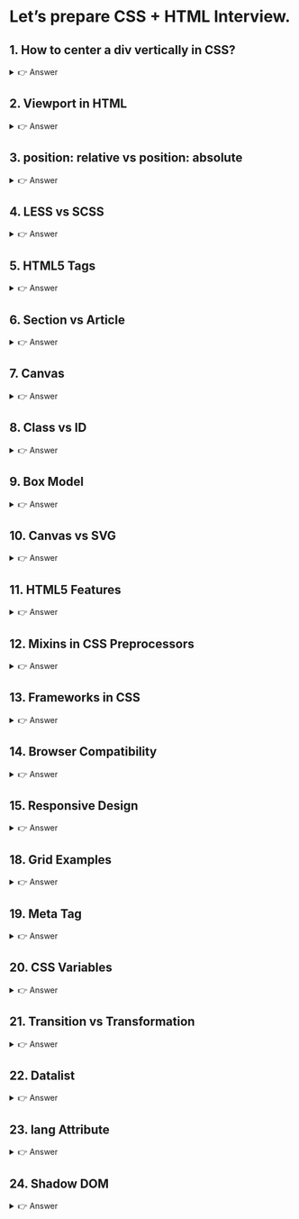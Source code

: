 # Let’s prepare CSS + HTML Interview.

## 1. How to center a div vertically in CSS?
<details> <summary>👉 Answer</summary>

Several ways:

Using Flexbox

```css
.parent {
  display: flex;
  align-items: center; /* Vertical center */
  justify-content: center; /* Horizontal center */
  height: 100vh;
}
.child {
  width: 200px;
  height: 100px;
  background: lightblue;
}


Using Grid

.parent {
  display: grid;
  place-items: center;
  height: 100vh;
}


Using Position + Transform

.child {
  position: absolute;
  top: 50%;
  left: 50%;
  transform: translate(-50%, -50%);
}
```

</details>

## 2. Viewport in HTML
<details> <summary>👉 Answer</summary>

The viewport meta tag controls page dimensions & scaling.
```html

<meta name="viewport" content="width=device-width, initial-scale=1.0">


width=device-width → adapts to device screen width.

initial-scale=1.0 → no zoom initially.

👉 Helps make pages responsive.
```

</details>

## 3. position: relative vs position: absolute
<details> <summary>👉 Answer</summary>

relative → element is positioned relative to its normal position.

absolute → element is positioned relative to the nearest ancestor with position: relative (or the document if none).
```css
.parent {
  position: relative;
}
.child {
  position: absolute;
  top: 10px;
  left: 20px;
}
```

</details>

## 4. LESS vs SCSS
<details> <summary>👉 Answer</summary>

LESS: older, simpler, uses JavaScript-based compiler.

SCSS (Sass): more powerful, advanced features, widely adopted.

```css

👉 Example SCSS:

$color: red;
.box {
  background: $color;
  &:hover { color: white; }
}


👉 Example LESS:

@color: red;
.box {
  background: @color;
  &:hover { color: white; }
}
```

</details>

## 5. HTML5 Tags
<details> <summary>👉 Answer</summary>

Some new semantic HTML5 tags:

```html

<header>

<footer>

<article>

<section>

<nav>

<aside>

<figure> <figcaption>

<video>, <audio>

<canvas>

👉 Adds meaning & improves accessibility.
```

</details>

## 6. Section vs Article
<details> <summary>👉 Answer</summary>

<section> → thematic grouping of content (like chapters, topics).

<article> → independent, reusable content (blog post, news).

```html

<section>
  <h2>Tutorials</h2>
  <article>
    <h3>Learn CSS</h3>
    <p>CSS basics explained...</p>
  </article>
</section>
```

</details>

## 7. Canvas
<details> <summary>👉 Answer</summary>

<canvas> is used for drawing graphics via JavaScript (pixel-based).

```html

<canvas id="myCanvas" width="200" height="100"></canvas>
<script>
let c = document.getElementById("myCanvas");
let ctx = c.getContext("2d");
ctx.fillStyle = "blue";
ctx.fillRect(20, 20, 150, 50);
</script>
```

</details>

## 8. Class vs ID
<details> <summary>👉 Answer</summary>

Class (.class) → reusable across multiple elements.

ID (#id) → unique, used for one element only.

```html

<div class="box"></div>
<div class="box"></div>
<div id="unique"></div>
```

</details>

## 9. Box Model
<details> <summary>👉 Answer</summary>

Each element has 4 layers:

Content → text/image

Padding → space inside border

Border

Margin → space outside
```css
.box {
  width: 200px;
  padding: 10px;
  border: 5px solid black;
  margin: 20px;
}
```

</details>

## 10. Canvas vs SVG
<details> <summary>👉 Answer</summary>

Canvas: pixel-based, better for dynamic animations (games).

SVG: vector-based, scalable, better for static/interactive graphics.

👉 Use SVG for crisp, scalable icons.
👉 Use Canvas for real-time, pixel-heavy rendering.

</details>

## 11. HTML5 Features
<details> <summary>👉 Answer</summary>

Semantic tags (<section>, <article>)

Multimedia (<video>, <audio>)

<canvas> & SVG support

LocalStorage & SessionStorage

Geolocation API

Form enhancements (<datalist>, <input type="email">)

WebSockets, Web Workers

</details>

## 12. Mixins in CSS Preprocessors
<details> <summary>👉 Answer</summary>

Reusable block of CSS.

SCSS Example:
```css
@mixin flexCenter {
  display: flex;
  justify-content: center;
  align-items: center;
}
.box {
  @include flexCenter;
}
```

</details>

## 13. Frameworks in CSS
<details> <summary>👉 Answer</summary>

Bootstrap

Tailwind CSS

Foundation

Bulma

Materialize

</details>

## 14. Browser Compatibility
<details> <summary>👉 Answer</summary>

```css
Use CSS Reset or normalize.css

Use Vendor Prefixes (-webkit-, -moz-)

Use Feature Queries (@supports)

@supports (display: grid) {
  .container { display: grid; }
}
```

</details>

## 15. Responsive Design
<details> <summary>👉 Answer</summary>
```css
Viewport meta tag

Media Queries

Flexbox & Grid

Fluid images

@media (max-width: 600px) {
  .box { width: 100%; }
}
```

</details>

## 16. Flex vs Grid
<details> <summary>👉 Answer</summary>

Flexbox: one-dimensional (row/column).

Grid: two-dimensional (rows + columns).

</details>

## 17. Flex Examples
<details> <summary>👉 Answer</summary>

Sidebar Layout
```css
.container { display: flex; }
.sidebar { width: 200px; }
.main { flex: 1; }


Card Layouts

.cards { display: flex; gap: 10px; }
.card { flex: 1; }


Header/Footer Layouts

.header, .footer { height: 50px; }
.main { flex: 1; }


Navigation Menus

.nav { display: flex; gap: 20px; }
```

</details>

## 18. Grid Examples
<details> <summary>👉 Answer</summary>

Page Layout
```css
.container {
  display: grid;
  grid-template-areas: 
    "header header"
    "sidebar main"
    "footer footer";
  grid-template-columns: 200px 1fr;
}


Image Gallery

.gallery {
  display: grid;
  grid-template-columns: repeat(auto-fill, minmax(150px, 1fr));
  gap: 10px;
}


Magazine Layout

.magazine {
  display: grid;
  grid-template-columns: 1fr 2fr 1fr;
}
```

</details>

## 19. Meta Tag
<details> <summary>👉 Answer</summary>

Metadata about the document (charset, viewport, SEO).
```html
<meta charset="UTF-8">
<meta name="viewport" content="width=device-width, initial-scale=1.0">
<meta name="description" content="Interview prep">
```

</details>

## 20. CSS Variables
<details> <summary>👉 Answer</summary>
```css
:root {
  --main-color: blue;
}
.box {
  color: var(--main-color);
}
```


👉 Variables allow reusability and easier theme changes.

</details>

## 21. Transition vs Transformation
<details> <summary>👉 Answer</summary>

transition → animates property changes.

transform → changes shape, size, position.
```css
.box {
  transition: transform 0.5s;
}
.box:hover {
  transform: rotate(45deg) scale(1.2);
}
```

</details>

## 22. Datalist
<details> <summary>👉 Answer</summary>

Provides autocomplete options in forms.
```html
<input list="browsers">
<datalist id="browsers">
  <option value="Chrome">
  <option value="Firefox">
</datalist>
```

</details>

## 23. lang Attribute
<details> <summary>👉 Answer</summary>

Specifies the language of the document.
```html
<html lang="en">
  <p lang="fr">Bonjour</p>
</html>
```

</details>

## 24. Shadow DOM
<details> <summary>👉 Answer</summary>

Encapsulation of styles & DOM in Web Components.
```html
let shadow = element.attachShadow({ mode: "open" });
shadow.innerHTML = `<style>p{color:red}</style><p>Inside Shadow DOM</p>`;


👉 Styles inside shadow DOM do not leak outside.
```

</details>
